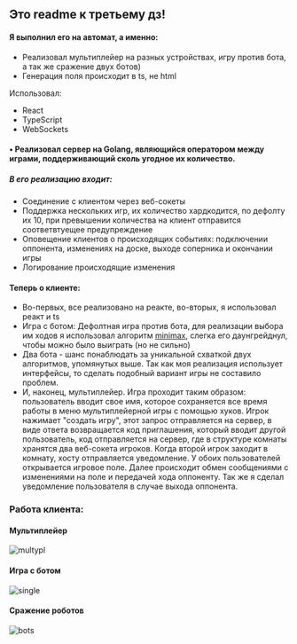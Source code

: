 ## Это readme к третьему дз!

#### Я выполнил его на автомат, а именно:
- Реализовал мультиплейер на разных устройствах, игру против бота, а так же сражение двух ботов)
- Генерация поля происходит в ts, не html

Использовал:
- React
- TypeScript
- WebSockets

#### • Реализовал сервер на Golang, являющийся оператором между играми, поддерживающий сколь угодное их количество. 

##### В его реализацию входит: 
- Соединение с клиентом через веб-сокеты
- Поддержка нескольких игр, их количество хардкодится, по дефолту их 10, при превышении количества на клиент отправится соответвтуещее предупреждение
- Оповещение клиентов о происходящих событиях: подключении оппонента, изменениях на доске, выходе соперника и окончании игры
- Логирование происходящие изменения

#### Теперь о клиенте:
- Во-первых, все реализовано на реакте, во-вторых, я использовал реакт и ts
- Игра с ботом:
 Дефолтная игра против бота, для реализации выбора им ходов я использовал алгоритм [minimax](https://www.neverstopbuilding.com/blog/minimax), слегка его даунгрейднул, чтобы можно было выиграть (но не сильно)
- Два бота - шанс понаблюдать за уникальной схваткой двух алгоритмов, упомянутых выше. Так как моя реализация использует интерфейсы, то сделать подобный вариант игры не составило проблем.
- И, наконец, мультиплейер. Игра проходит таким образом: пользователь вводит свое имя, которое сохраняется все время работы в меню мультиплейерной игры с помощью хуков. Игрок нажимает "создать игру", этот запрос отправляется на сервер, в виде ответа возвращается код приглашения, который вводит другой пользователь, код отправляется на сервер, где в структуре комнаты хранятся два веб-сокета игроков. Когда второй игрок заходит в комнату, хосту отправляется уведомление. У обоих пользователей открывается игровое поле. Далее происходит обмен сообщениями с изменениями на поле и передачей хода оппоненту. Так же я сделал уведомление пользователя в случае выхода оппонента. 

### Работа клиента:

#### Мультиплейер

![multypl]("./rdmSrc/multy.gif")

#### Игра с ботом

![single]("./rdmSrc/single.gif")

#### Сражение роботов

![bots]("./rdmSrc/bots.gif")
